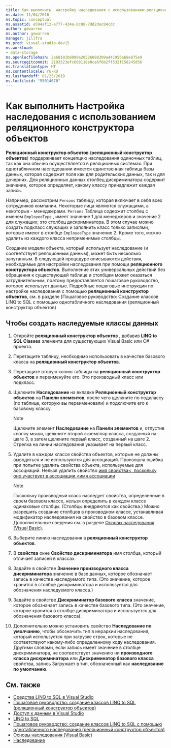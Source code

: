 ```yaml
---
title: Как выполнить  настройку наследования с использованием реляционного конструктора объектов
ms.date: 11/04/2016
ms.topic: conceptual
ms.assetid: e594af12-e777-434a-bc08-7dd2dac84cdc
author: gewarren
ms.author: gewarren
manager: jillfra
ms.prod: visual-studio-dev15
ms.workload:
- data-storage
ms.openlocfilehash: 2a68101b6090a20526088309a441956a68e875e9
ms.sourcegitcommit: 2193323efc608118e0ce6f6b2ff532f158245d56
ms.translationtype: HT
ms.contentlocale: ru-RU
ms.lasthandoff: 01/25/2019
ms.locfileid: "55014670"
---
```

# <a name="how-to-configure-inheritance-by-using-the-or-designer"></a>Как выполнить  Настройка наследования с использованием реляционного конструктора объектов
**Реляционный конструктор объектов** (**реляционный конструктор объектов**) поддерживает концепцию наследования одиночных таблиц, так как она обычно осуществляется в реляционных системах. При однотабличном наследовании имеется единственная таблица базы данных, которая содержит поля как для родительских данных, так и для дочерних. Для реляционных данных столбец дискриминатора содержит значение, которое определяет, какому классу принадлежит каждая запись.

Например, рассмотрим `Persons` таблицу, которая включает в себя всех сотрудников компании. Некоторые лица являются служащими, а некоторые - менеджерами. `Persons` Таблица содержит столбец с именем `EmployeeType` , имеет значение 1 для менеджеров и значение 2 для служащих; это столбец дискриминатора. В этом случае можно создать подкласс служащих и заполнить класс только записями, которые имеют в столбце `EmployeeType` значение 2. Кроме того, можно удалить из каждого класса неприменимые столбцы.

Создание модели объекта, который использует наследование (и соответствует реляционным данным), может быть несколько запутанным. В следующей процедуре описываются действия, необходимые для настройки наследования при помощи **реляционного конструктора объектов**. Выполнение этих универсальных действий без обращения к существующей таблице и столбцам может оказаться затруднительным, поэтому предоставляется пошаговое руководство, которое использует данные. Подробные пошаговые инструкции по настройке наследования с помощью **реляционный конструктор объектов**, см. в разделе [Пошаговое руководство: Создание классов LINQ to SQL с помощью однотабличного наследования (реляционный конструктор объектов)

## <a name="to-create-inherited-data-classes"></a>Чтобы создать наследуемые классы данных

1.  Откройте **реляционный конструктор объектов** , добавив **LINQ to SQL Classes** элемента для существующих Visual Basic или C# проекта.

2.  Перетащите таблицу, необходимо использовать в качестве базового класса на **реляционный конструктор объектов**.

3.  Перетащите вторую копию таблицы на **реляционный конструктор объектов** и переименуйте его. Это производный класс или подкласс.

4.  Щелкните **Наследование** на вкладке **Реляционный конструктор объектов** на **Панели элементов**, после чего щелкните по подклассу (по таблице, которую вы переименовали) и подключите его к базовому классу.

    > [!NOTE]
    >  Щелкните элемент **Наследование** на **Панели элементов** и, отпустив кнопку мыши, щелкните второй экземпляр класса, созданный на шаге 3, а затем щелкните первый класс, созданный на шаге 2. Стрелка на линии наследования указывает на первый класс.

5.  Удалите в каждом классе свойства объектов, которые не должны выводиться и не используются для ассоциаций. Произошла ошибка при попытке удалить свойства объекта, используемые для ассоциаций: Нельзя удалить свойство [имя свойства\<, поскольку оно участвует в ассоциации \<имя ассоциации](../data-tools/the-property-property-name-cannot-be-deleted-because-it-is-participating-in-the-association-association-name.md)

    > [!NOTE]
    >  Поскольку производный класс наследует свойства, определенные в своем базовом классе, нельзя определить в каждом классе одинаковые столбцы. (Столбцы внедряются как свойства.) Можно разрешить создание столбцов в производном классе, устанавливая модификатор наследования на свойство в базовом классе. Дополнительные сведения см. в разделе [Основы наследования (Visual Basic)](/dotnet/visual-basic/programming-guide/language-features/objects-and-classes/inheritance-basics).

6.  Выберите линию наследования в **реляционный конструктор объектов**.

7.  В **свойства** окне **Свойство дискриминатора** имя столбца, который отличает записей в классах.

8.  Задайте в свойстве **Значение производного класса дискриминатора** значение в базе данных, которое обозначает запись в качестве наследуемого типа. (Это значение, которое хранится в столбце дискриминатора и используется для обозначения наследуемого класса.)

9. Задайте в свойстве **Дискриминатор базового класса** значение, которое обозначает запись в качестве базового типа. (Это значение, которое хранится в столбце дискриминатора и используется для обозначения базового класса).

10. Дополнительно можно установить свойство **Наследование по умолчанию**, чтобы обозначить тип в иерархии наследования, который используется при загрузке строк, которые не соответствуют какому-либо определенному коду наследования. Другими словами, если запись имеет значение в столбце дискриминатора, не соответствует значению ни **производного класса дискриминатора** или **Дискриминатор базового класса** свойства, запись Загружает в тип, обозначенный как **наследование по умолчанию**.

## <a name="see-also"></a>См. также

- [Средства LINQ to SQL в Visual Studio](../data-tools/linq-to-sql-tools-in-visual-studio2.md)
- [Пошаговое руководство: создание классов LINQ to SQL (реляционный конструктор объектов)](how-to-create-linq-to-sql-classes-mapped-to-tables-and-views-o-r-designer.md)
- [Доступ к данным в Visual Studio](../data-tools/accessing-data-in-visual-studio.md)
- [LINQ to SQL](/dotnet/framework/data/adonet/sql/linq/index)
- [Пошаговое руководство: создание классов LINQ to SQL с помощью однотабличного наследования (реляционный конструктор объектов)](../data-tools/walkthrough-creating-linq-to-sql-classes-by-using-single-table-inheritance-o-r-designer.md)
- [Основы наследования (Visual Basic)](/dotnet/visual-basic/programming-guide/language-features/objects-and-classes/inheritance-basics)
- [Наследование](/dotnet/csharp/programming-guide/classes-and-structs/inheritance)